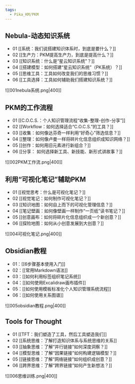 ```yaml
---
tags:
  - Pika_KM/PKM
---
```

## Nebula-动态知识系统
- 01 [[系统：我们说搭建知识体系时，到底是要什么？]]
- 02 [[生产力：PKM提高生产力，到底是提高什么？]]
- 03 [[知识系统：什么是“星云知识系统”？]]
- 04 [[搭建模型：如何搭建“星云知识系统”（PK系统）？]]
- 05 [[思维工具：工具如何改变我们的思维习惯？]]
- 06 [[工具选择：工具如何辅助我们搭建知识系统？]]

![[001nebula系统.png|400]]

## PKM的工作流程
- 01 [[C.O.C.S.：个人知识管理流程“收集-整理-创作-分享”]]
- 02 [[Workflow：如何选择适合“C.O.C.S.”的工具？]]
- 03 [[收集：如何像达芬奇一样利用“好奇心”筛选信息？]]
- 04 [[整理：如何像卢曼一样将碎片化信息组织成知识网络？]]
- 05 [[创作：如何用旧元素进行新组合？]]
- 06 [[分享： 如何选择新工具、新技能、新形式讲故事？]]

![[002PKM工作流.png|400]]

## 利用“可视化笔记”辅助PKM
- 01 [[视觉思考：什么是可视化笔记？]]
- 02 [[视觉笔记：如何制作可视化笔记？]]
- 03 [[知识地图：如何自上而下的可视化管理信息？]]
- 04 [[笔记壁画：如何像壁画一样制作“一页纸”读书笔记？]]
- 05 [[创意画布：如何将碎片化信息组织成一个新创意？]]
- 06 [[探险地图：如何从小创意发展到大创意？]]

![[004可视化笔记.png|400]]

## Obsidian教程
- 01：[[6步骤基本使用入门]]
- 02：[[常用Markdown语法]]
- 03：[[如何利用标签组织笔记系统]]
- 04：[[如何使用Excalidraw画布插件]]
- 05：[[如何使用模板标准化个人知识管理系统流程]]
- 06：[[如何使用关系图谱]]

![[005obsidian教程.png|400]]

## Tools for Thought
- 01 [[TFT：我们塑造了工具，然后工具塑造我们]]
- 02 [[系统思维：了解打造知识体系与系统思维的关系]]
- 03 [[抽象思维：了解“并行链接”如何深度洞察？]]
- 04 [[模型思维：了解“因果链接”如何构建逻辑模型？]]
- 05 [[链接思维：了解“网络链接”如何组织成创意？]]
- 06 [[跨界思维：了解“跨界链接”如何产生新想法？]]

![[006思维训练.png|400]]